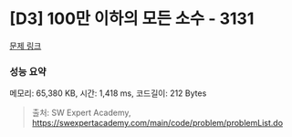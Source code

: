 # [D3] 100만 이하의 모든 소수 - 3131 

[문제 링크](https://swexpertacademy.com/main/code/problem/problemDetail.do?contestProbId=AV_6mRsasV8DFAWS) 

### 성능 요약

메모리: 65,380 KB, 시간: 1,418 ms, 코드길이: 212 Bytes



> 출처: SW Expert Academy, https://swexpertacademy.com/main/code/problem/problemList.do